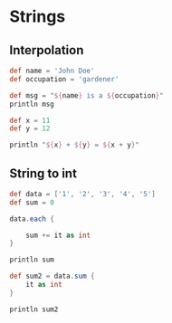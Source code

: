 # Strings 

## Interpolation

```groovy
def name = 'John Doe'
def occupation = 'gardener'

def msg = "${name} is a ${occupation}"
println msg

def x = 11
def y = 12 

println "${x} + ${y} = ${x + y}"
```

## String to int

```groovy
def data = ['1', '2', '3', '4', '5']
def sum = 0 

data.each {

    sum += it as int
}

println sum

def sum2 = data.sum {
    it as int
}

println sum2
```
